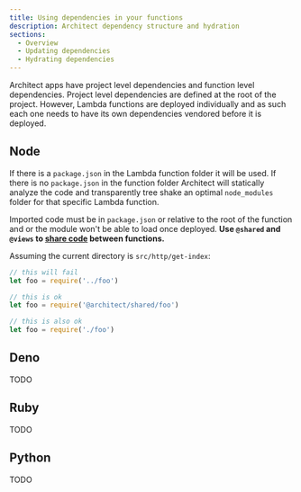 ```yaml
---
title: Using dependencies in your functions
description: Architect dependency structure and hydration
sections:
  - Overview
  - Updating dependencies
  - Hydrating dependencies
---
```


Architect apps have project level dependencies and function level dependencies. Project level dependencies are defined at the root of the project. However, Lambda functions are deployed individually and as such each one needs to have its own dependencies vendored before it is deployed. 

## Node

If there is a `package.json` in the Lambda function folder it will be used. If there is no `package.json` in the function folder Architect will statically analyze the code and transparently tree shake an optimal `node_modules` folder for that specific Lambda function. 

Imported code must be in `package.json` or relative to the root of the function and or the module won't be able to load once deployed. **Use `@shared` and `@views` to [share code](/docs/en/guides/developer-experience/sharing-code) between functions.**

Assuming the current directory is `src/http/get-index`:

```javascript
// this will fail
let foo = require('../foo')

// this is ok
let foo = require('@architect/shared/foo')

// this is also ok
let foo = require('./foo')
```

## Deno

TODO

## Ruby

TODO

## Python

TODO
